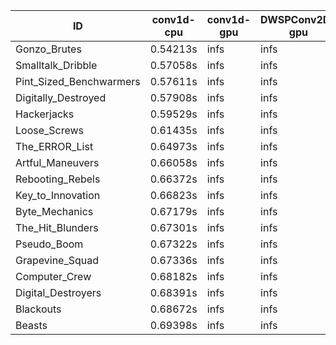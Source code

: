 |ID|conv1d-cpu|conv1d-gpu|DWSPConv2D-gpu|gemm-gpu|avg|
|-|-|-|-|-|-|
|Gonzo_Brutes|0.54213s|infs|infs|4.50064s|infs|
|Smalltalk_Dribble|0.57058s|infs|infs|4.43949s|infs|
|Pint_Sized_Benchwarmers|0.57611s|infs|infs|4.70695s|infs|
|Digitally_Destroyed|0.57908s|infs|infs|4.52332s|infs|
|Hackerjacks|0.59529s|infs|infs|4.53503s|infs|
|Loose_Screws|0.61435s|infs|infs|4.49672s|infs|
|The_ERROR_List|0.64973s|infs|infs|4.58394s|infs|
|Artful_Maneuvers|0.66058s|infs|infs|4.51418s|infs|
|Rebooting_Rebels|0.66372s|infs|infs|4.45610s|infs|
|Key_to_Innovation|0.66823s|infs|infs|4.48628s|infs|
|Byte_Mechanics|0.67179s|infs|infs|4.53720s|infs|
|The_Hit_Blunders|0.67301s|infs|infs|4.51713s|infs|
|Pseudo_Boom|0.67322s|infs|infs|4.50652s|infs|
|Grapevine_Squad|0.67336s|infs|infs|4.51522s|infs|
|Computer_Crew|0.68182s|infs|infs|4.51572s|infs|
|Digital_Destroyers|0.68391s|infs|infs|4.51275s|infs|
|Blackouts|0.68672s|infs|infs|4.48546s|infs|
|Beasts|0.69398s|infs|infs|4.53167s|infs|
